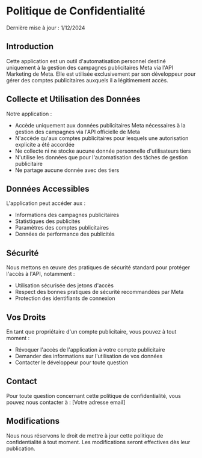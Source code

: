 # Politique de Confidentialité

Dernière mise à jour : 1/12/2024

## Introduction
Cette application est un outil d'automatisation personnel destiné uniquement à la gestion des campagnes publicitaires Meta via l'API Marketing de Meta. Elle est utilisée exclusivement par son développeur pour gérer des comptes publicitaires auxquels il a légitimement accès.

## Collecte et Utilisation des Données
Notre application :
- Accède uniquement aux données publicitaires Meta nécessaires à la gestion des campagnes via l'API officielle de Meta
- N'accède qu'aux comptes publicitaires pour lesquels une autorisation explicite a été accordée
- Ne collecte ni ne stocke aucune donnée personnelle d'utilisateurs tiers
- N'utilise les données que pour l'automatisation des tâches de gestion publicitaire
- Ne partage aucune donnée avec des tiers

## Données Accessibles
L'application peut accéder aux :
- Informations des campagnes publicitaires
- Statistiques des publicités
- Paramètres des comptes publicitaires
- Données de performance des publicités

## Sécurité
Nous mettons en œuvre des pratiques de sécurité standard pour protéger l'accès à l'API, notamment :
- Utilisation sécurisée des jetons d'accès
- Respect des bonnes pratiques de sécurité recommandées par Meta
- Protection des identifiants de connexion

## Vos Droits
En tant que propriétaire d'un compte publicitaire, vous pouvez à tout moment :
- Révoquer l'accès de l'application à votre compte publicitaire
- Demander des informations sur l'utilisation de vos données
- Contacter le développeur pour toute question

## Contact
Pour toute question concernant cette politique de confidentialité, vous pouvez nous contacter à :
[Votre adresse email]

## Modifications
Nous nous réservons le droit de mettre à jour cette politique de confidentialité à tout moment. Les modifications seront effectives dès leur publication.
